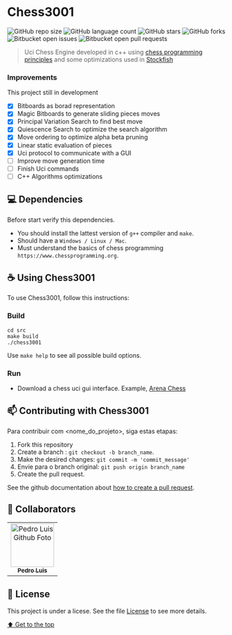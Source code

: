 # Chess3001

![GitHub repo size](https://img.shields.io/github/repo-size/pedrol3001/Chess3001?style=for-the-badge)
![GitHub language count](https://img.shields.io/github/languages/count/pedrol3001/Chess3001?style=for-the-badge)
![GitHub stars](https://img.shields.io/github/stars/pedrol3001/Chess3001?style=for-the-badge&color=00ff00)
![GitHub forks](https://img.shields.io/github/forks/pedrol3001/Chess3001?style=for-the-badge&color=ff00ff)
![Bitbucket open issues](https://img.shields.io/bitbucket/issues/pedrol3001/Chess3001?style=for-the-badge)
![Bitbucket open pull requests](https://img.shields.io/bitbucket/pr-raw/pedrol3001/Chess3001?style=for-the-badge)

> Uci Chess Engine developed in c++ using [chess programming principles](https://www.chessprogramming.org) and some optimizations used in [Stockfish](https://github.com/official-stockfish/Stockfish.git)

### Improvements

This project still in development

- [X] Bitboards as borad representation
- [X] Magic Bitboards to generate sliding pieces moves
- [X] Principal Variation Search to find best move
- [X] Quiescence Search to optimize the search algorithm
- [X] Move ordering to optimize alpha beta pruning
- [X] Linear static evaluation of pieces
- [X] Uci protocol to communicate with a GUI
- [ ] Improve move generation time
- [ ] Finish Uci commands
- [ ] C++ Algorithms optimizations

## 💻 Dependencies

Before start verify this dependencies.

* You should install the lattest version of `g++` compiler and `make`.
* Should have a `Windows / Linux / Mac`.
* Must understand the basics of chess programming `https://www.chessprogramming.org`.

## ☕ Using Chess3001

To use Chess3001, follow this instructions:

### Build

```
cd src
make build
./chess3001
```

Use `make help` to see all possible build options.

### Run

* Download a chess uci gui interface. Example, [Arena Chess](http://www.playwitharena.de)

## 📫 Contributing with Chess3001

Para contribuir com <nome_do_projeto>, siga estas etapas:

1. Fork this repository
2. Create a branch : `git checkout -b branch_name`.
3. Make the desired changes: `git commit -m 'commit_message'`
4. Envie para o branch original: `git push origin branch_name`
5. Create the pull request.

See the github documentation about [how to create a pull request](https://help.github.com/en/github/collaborating-with-issues-and-pull-requests/creating-a-pull-request).

## 🤝 Collaborators

<table>
  <tr>
    <td align="center">
      <a href="#">
        <img src="https://avatars.githubusercontent.com/u/33810395?s=400&u=5ad2c222c48cbba0e4ade2057eb8a599590d235a&v=4" width="100px;" alt="Pedro Luis Github Foto"/><br>
        <sub>
          <b>Pedro Luis</b>
        </sub>
      </a>
    </td>
  </tr>
</table>


## 📝 License

This project is under a licese. See the file [License](LICENSE) to see more details.

[⬆ Get to the top](#Chess3001)<br>
